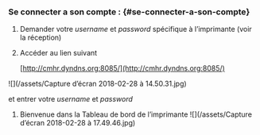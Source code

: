 ### Se connecter a son compte : {#se-connecter-a-son-compte}

1.  Demander votre _username_ et _password_ spécifique à l’imprimante (voir la réception)
2.  Accéder au lien suivant

    [http://cmhr.dyndns.org:8085/](http://cmhr.dyndns.org:8085/)

![](/assets/Capture d’écran 2018-02-28 à 14.50.31.jpg)

et entrer votre _username_ et _password_

1.  Bienvenue dans la Tableau de bord de l’imprimante
![](/assets/Capture d’écran 2018-02-28 à 17.49.46.jpg)